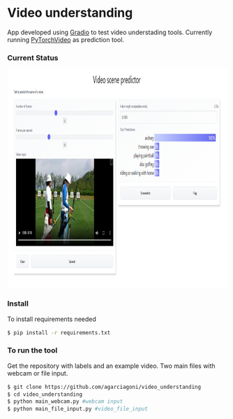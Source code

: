# Video understanding

App developed using [Gradio] to test video understading tools. Currently running [PyTorchVideo] as prediction tool.

### Current Status ###
<p align="center">
  <img src="https://github.com/agarciagoni/video_understanding/blob/main/examples/status_huggingface.PNG" width="900" height="500">
  </p>

### Install ###
To install requirements needed
```bash
$ pip install -r requirements.txt
```


[Gradio]:https://gradio.app/
[PyTorchVideo]:https://pytorchvideo.org/ 

### To run the tool ###
Get the repository with labels and an example video.
Two main files with webcam or file input.

```bash
$ git clone https://github.com/agarciagoni/video_understanding
$ cd video_understanding
$ python main_webcam.py #webcam input
$ python main_file_input.py #video_file_input
```

